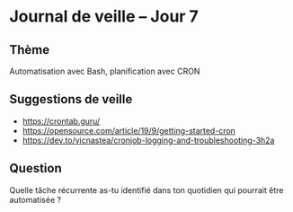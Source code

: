 # Journal de veille – Jour 7

## Thème
Automatisation avec Bash, planification avec CRON

## Suggestions de veille
- https://crontab.guru/
- https://opensource.com/article/19/9/getting-started-cron
- https://dev.to/vicnastea/cronjob-logging-and-troubleshooting-3h2a

## Question
Quelle tâche récurrente as-tu identifié dans ton quotidien qui pourrait être automatisée ?